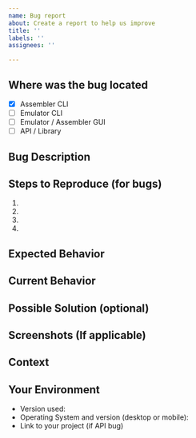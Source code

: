 ```yaml
---
name: Bug report
about: Create a report to help us improve
title: ''
labels: ''
assignees: ''

---
```


## Where was the bug located
 - [x] Assembler CLI
 - [ ] Emulator CLI
 - [ ] Emulator / Assembler GUI
 - [ ] API  / Library

## Bug Description 
<!--- A clear and concise description of what the bug is -->

## Steps to Reproduce (for bugs)
<!--- Provide a link to a live example, or an unambiguous set of steps to -->
<!--- reproduce this bug. Include code to reproduce, if relevant -->
1.
2.
3.
4.

## Expected Behavior
<!--- If you're describing a bug, tell us what should happen -->
<!--- If you're suggesting a change/improvement, tell us how it should work -->

## Current Behavior
<!--- If describing a bug, tell us what happens instead of the expected behavior -->
<!--- If suggesting a change/improvement, explain the difference from current behavior -->

## Possible Solution (optional)
<!--- Not obligatory, but suggest a fix/reason for the bug, -->
<!--- or ideas how to implement the addition or change -->

## Screenshots (If applicable)
<!--- If applicable, add screenshots to help explain your problem. -->

## Context
<!--- How has this issue affected you? What are you trying to accomplish? -->
<!--- Providing context helps us come up with a solution that is most useful in the real world -->

## Your Environment
<!--- Include as many relevant details about the environment you experienced the bug in -->
* Version used:
* Operating System and version (desktop or mobile):
* Link to your project (if API bug)
